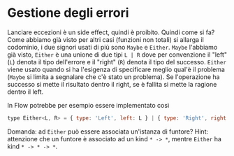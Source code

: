 # Gestione degli errori

Lanciare eccezioni è un side effect, quindi è proibito. Quindi come si fa? Come abbiamo già visto per altri casi (funzioni non totali) si allarga il codominio, i due signori usati di più sono `Maybe` e `Either`. `Maybe` l'abbiamo già visto, `Either` è una unione di due tipi `L | R` dove per convenzione il "left" (`L`) denota il tipo dell'errore e il "right" (`R`) denota il tipo del successo. `Either` viene usato quando si ha l'esigenza di specificare meglio qual'è il problema (`Maybe` si limita a segnalare che c'è stato un problema). Se l'operazione ha successo si mette il risultato dentro il right, se è fallita si mette la ragione dentro il left.

In Flow potrebbe per esempio essere implementato così

```js
type Either<L, R> = { type: 'Left', left: L } | { type: 'Right', right: R };
```

Domanda: ad `Either` può essere associata un'istanza di funtore? Hint: attenzione che un funtore è associato ad un kind `* -> *`, mentre `Either` ha kind `* -> * -> *`.
